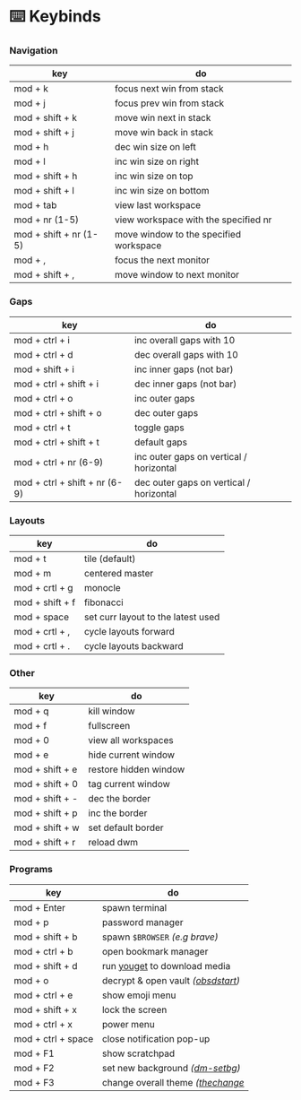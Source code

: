 # ⌨️ Keybinds

### Navigation
| key                    | do                                     |
| ---------------------- | -------------------------------------- |
| mod + k                | focus next win from stack              |
| mod + j                | focus prev win from stack              |
| mod + shift + k        | move win next in stack                 |
| mod + shift + j        | move win back in stack                 |
| mod + h                | dec win size on left                   |
| mod + l                | inc win size on right                  |
| mod + shift + h        | inc win size on top                    |
| mod + shift + l        | inc win size on bottom                 |
| mod + tab              | view last workspace                    |
| mod + nr (1-5)         | view workspace with the specified nr   |
| mod + shift + nr (1-5) | move window to the specified workspace |
| mod + ,                | focus the next monitor                 |
| mod + shift + ,        | move window to next monitor            |

### Gaps
| key                           | do                                      |
| ----------------------------- | --------------------------------------- |
| mod + ctrl + i                | inc overall gaps with 10                |
| mod + ctrl + d                | dec overall gaps with 10                |
| mod + shift + i               | inc inner gaps (not bar)                |
| mod + ctrl + shift + i        | dec inner gaps (not bar)                |
| mod + ctrl + o                | inc outer gaps                          |
| mod + ctrl + shift + o        | dec outer gaps                          |
| mod + ctrl + t                | toggle gaps                             |
| mod + ctrl + shift + t        | default gaps                            | 
| mod + ctrl + nr (6-9)         | inc outer gaps on vertical / horizontal |
| mod + ctrl + shift + nr (6-9) | dec outer gaps on vertical / horizontal |

### Layouts
| key             | do                                 |
| --------------- | ---------------------------------- |
| mod + t         | tile (default)                     |
| mod + m         | centered master                    |
| mod + crtl + g  | monocle                            |
| mod + shift + f | fibonacci                          |
| mod + space     | set curr layout to the latest used | 
| mod + crtl + ,  | cycle layouts forward              |
| mod + crtl + .  | cycle layouts backward             |

### Other
| key             | do                    |
| --------------- | --------------------- |
| mod + q         | kill window           |
| mod + f         | fullscreen            |
| mod + 0         | view all workspaces   |
| mod + e         | hide current window   |
| mod + shift + e | restore hidden window |
| mod + shift + 0 | tag current window    |
| mod + shift + - | dec the border        |
| mod + shift + p | inc the border        |
| mod + shift + w | set default border    |
| mod + shift + r | reload dwm            | 

### Programs
| key                | do                                                                                                                                            |
| ------------------ | --------------------------------------------------------------------------------------------------------------------------------------------- |
| mod + Enter        | spawn terminal                                                                                                                                |
| mod + p            | password manager                                                                                                                              |
| mod + shift + b    | spawn `$BROWSER` *(e.g brave)*                                                                                                                |
| mod + ctrl + b     | open bookmark manager                                                                                                                         |
| mod + shift + d    | run [youget](https://github.com/vlagh3/scripties/blob/c7824ccc5dbdf0ce2a22fb29c4af66b5da52fa80/helpers/youget.sh) to download media           | 
| mod + o            | decrypt & open vault *([obsdstart](https://github.com/vlagh3/scripties/blob/c7824ccc5dbdf0ce2a22fb29c4af66b5da52fa80/helpers/obsdstart.sh))*  |
| mod + ctrl + e     | show emoji menu                                                                                                                               |
| mod + shift + x    | lock the screen                                                                                                                               |
| mod + ctrl + x     | power menu                                                                                                                                    |
| mod + ctrl + space | close notification pop-up                                                                                                                     |
| mod + F1           | show scratchpad                                                                                                                               |
| mod + F2           | set new background *([dm-setbg](https://github.com/vlagh3/scripties/blob/c7824ccc5dbdf0ce2a22fb29c4af66b5da52fa80/helpers/dm-setbg.sh))*      |
| mod + F3           | change overall theme *([thechange](https://github.com/vlagh3/scripties/blob/c7824ccc5dbdf0ce2a22fb29c4af66b5da52fa80/helpers/thechange.sh)*   |

